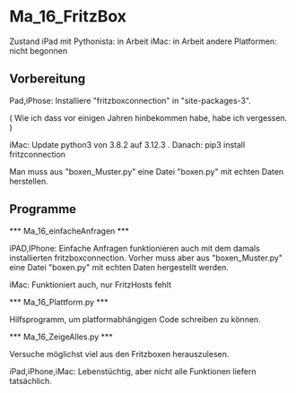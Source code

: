 Ma_16_FritzBox
==============

Zustand iPad mit Pythonista: in Arbeit
        iMac:                in Arbeit
        andere Platformen:   nicht begonnen


Vorbereitung
------------

Pad,iPhose:
Installiere "fritzboxconnection" in "site-packages-3".

( Wie ich dass vor einigen Jahren hinbekommen habe, habe ich vergessen. )

iMac:
Update python3 von 3.8.2 auf 3.12.3 .
Danach:
pip3 install fritzconnection 

Man muss aus "boxen_Muster.py" eine Datei "boxen.py" mit echten Daten herstellen.

Programme
---------

*** Ma_16_einfacheAnfragen ***

iPAD,IPhone:
Einfache Anfragen funktionieren auch mit dem damals installierten fritzboxconnection. Vorher muss aber aus "boxen_Muster.py" eine Datei "boxen.py" mit echten Daten hergestellt werden.

iMac:
Funktioniert auch, nur  FritzHosts  fehlt

*** Ma_16_Plattform.py ***

Hilfsprogramm, um platformabhängigen Code schreiben zu können.


*** Ma_16_ZeigeAlles.py ***

Versuche möglichst viel aus den Fritzboxen herauszulesen.

iPad,iPhone,iMac:
Lebenstüchtig, aber nicht alle Funktionen liefern tatsächlich.


